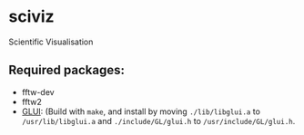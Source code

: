 sciviz
======

Scientific Visualisation

Required packages:
------------------
* fftw-dev
* fftw2
* [GLUI](http://sourceforge.net/projects/glui/files/latest/download?source=files): (Build with `make`, and install by moving `./lib/libglui.a` to `/usr/lib/libglui.a` and `./include/GL/glui.h` to `/usr/include/GL/glui.h`.
